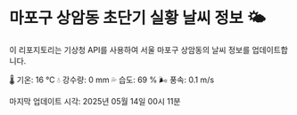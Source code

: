 
# 마포구 상암동 초단기 실황 날씨 정보 🌤️

이 리포지토리는 기상청 API를 사용하여 서울 마포구 상암동의 날씨 정보를 업데이트합니다. 

🌡️ 기온: 16 ℃
💧 강수량: 0 mm
💦 습도: 69 %
🌬️ 풍속: 0.1 m/s

마지막 업데이트 시각: 2025년 05월 14일 00시 11분    

